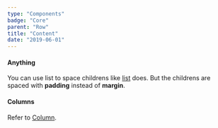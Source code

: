 ```yaml
---
type: "Components"
badge: "Core"
parent: "Row"
title: "Content"
date: "2019-06-01"
---
```


#### Anything

You can use list to space childrens like [list](/components/list/content) does. But the childrens are spaced with **padding** instead of **margin**.

<demo>
  <demovanilla src="vanilla/components/row/anything-row">
  </demovanilla>
  <demovanilla src="vanilla/components/row/anything-column">
  </demovanilla>
  <demovanilla src="vanilla/components/row/anything-nested">
  </demovanilla>
</demo>

#### Columns

Refer to [Column](/components/column/option).
